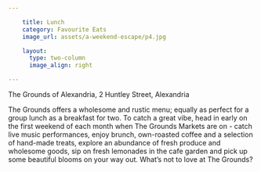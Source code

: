 ```yaml
---

    title: Lunch
    category: Favourite Eats
    image_url: assets/a-weekend-escape/p4.jpg

    layout:
      type: two-column
      image_align: right

---
```


The Grounds of Alexandria, 2 Huntley Street, Alexandria

The Grounds offers a wholesome and rustic menu; equally as perfect for a group lunch as a breakfast for two. To catch a great vibe, head in early on the first weekend of each month when The Grounds Markets are on - catch live music performances, enjoy brunch, own-roasted coffee and a selection of hand-made treats, explore an abundance of fresh produce and wholesome goods, sip on fresh lemonades in the cafe garden and pick up some beautiful blooms on your way out. What’s not to love at The Grounds?
